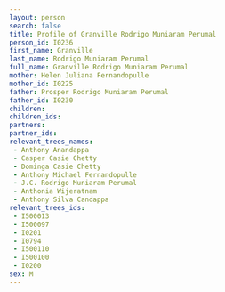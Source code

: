 ```yaml
---
layout: person
search: false
title: Profile of Granville Rodrigo Muniaram Perumal
person_id: I0236
first_name: Granville
last_name: Rodrigo Muniaram Perumal
full_name: Granville Rodrigo Muniaram Perumal
mother: Helen Juliana Fernandopulle
mother_id: I0225
father: Prosper Rodrigo Muniaram Perumal
father_id: I0230
children:
children_ids:
partners:
partner_ids:
relevant_trees_names:
 - Anthony Anandappa
 - Casper Casie Chetty
 - Dominga Casie Chetty
 - Anthony Michael Fernandopulle
 - J.C. Rodrigo Muniaram Perumal
 - Anthonia Wijeratnam
 - Anthony Silva Candappa
relevant_trees_ids:
 - I500013
 - I500097
 - I0201
 - I0794
 - I500110
 - I500100
 - I0200
sex: M
---
```


